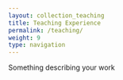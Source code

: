 ```yaml
---
layout: collection_teaching
title: Teaching Experience
permalink: /teaching/
weight: 9
type: navigation
---
```

Something describing your work